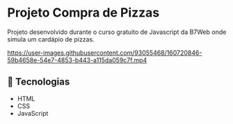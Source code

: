 # Projeto Compra de Pizzas

Projeto desenvolvido durante o curso gratuito de Javascript da B7Web onde simula um cardápio de pizzas.

https://user-images.githubusercontent.com/93055468/160720846-59b4658e-54e7-4853-b443-a115da059c7f.mp4

## 🚀 Tecnologias

- HTML
- CSS
- JavaScript
